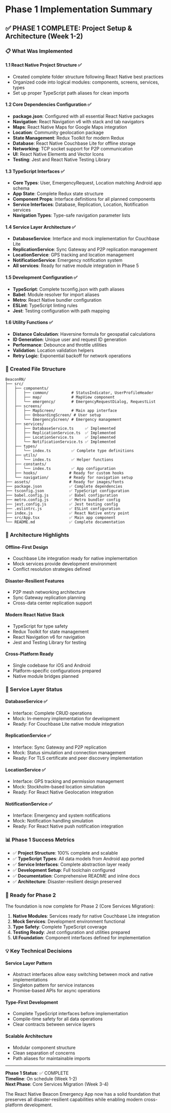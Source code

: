 # Phase 1 Implementation Summary

## ✅ PHASE 1 COMPLETE: Project Setup & Architecture (Week 1-2)

### 📋 What Was Implemented

#### 1.1 React Native Project Structure ✅
- Created complete folder structure following React Native best practices
- Organized code into logical modules: components, screens, services, types
- Set up proper TypeScript path aliases for clean imports

#### 1.2 Core Dependencies Configuration ✅
- **package.json**: Configured with all essential React Native packages
- **Navigation**: React Navigation v6 with stack and tab navigators
- **Maps**: React Native Maps for Google Maps integration
- **Location**: Community geolocation package
- **State Management**: Redux Toolkit for modern Redux
- **Database**: React Native Couchbase Lite for offline storage
- **Networking**: TCP socket support for P2P communication
- **UI**: React Native Elements and Vector Icons
- **Testing**: Jest and React Native Testing Library

#### 1.3 TypeScript Interfaces ✅
- **Core Types**: User, EmergencyRequest, Location matching Android app schema
- **App State**: Complete Redux state structure
- **Component Props**: Interface definitions for all planned components
- **Service Interfaces**: Database, Replication, Location, Notification services
- **Navigation Types**: Type-safe navigation parameter lists

#### 1.4 Service Layer Architecture ✅
- **DatabaseService**: Interface and mock implementation for Couchbase Lite
- **ReplicationService**: Sync Gateway and P2P replication management
- **LocationService**: GPS tracking and location management
- **NotificationService**: Emergency notification system
- **All services**: Ready for native module integration in Phase 5

#### 1.5 Development Configuration ✅
- **TypeScript**: Complete tsconfig.json with path aliases
- **Babel**: Module resolver for import aliases
- **Metro**: React Native bundler configuration
- **ESLint**: TypeScript linting rules
- **Jest**: Testing configuration with path mapping

#### 1.6 Utility Functions ✅
- **Distance Calculation**: Haversine formula for geospatial calculations
- **ID Generation**: Unique user and request ID generation
- **Performance**: Debounce and throttle utilities
- **Validation**: Location validation helpers
- **Retry Logic**: Exponential backoff for network operations

### 📁 Created File Structure

```
BeaconRN/
├── src/
│   ├── components/
│   │   ├── common/          # StatusIndicator, UserProfileHeader
│   │   ├── map/             # MapView component
│   │   └── emergency/       # EmergencyRequestDialog, RequestList
│   ├── screens/
│   │   ├── MapScreen/       # Main app interface
│   │   ├── OnboardingScreen/ # User setup
│   │   └── EmergencyScreen/ # Emergency management
│   ├── services/
│   │   ├── DatabaseService.ts     ✅ Implemented
│   │   ├── ReplicationService.ts  ✅ Implemented  
│   │   ├── LocationService.ts     ✅ Implemented
│   │   └── NotificationService.ts ✅ Implemented
│   ├── types/
│   │   └── index.ts         ✅ Complete type definitions
│   ├── utils/
│   │   └── index.ts         ✅ Helper functions
│   ├── constants/
│   │   └── index.ts         ✅ App configuration
│   ├── hooks/              # Ready for custom hooks
│   └── navigation/         # Ready for navigation setup
├── assets/                 # Ready for images/fonts
├── package.json            ✅ Complete dependencies
├── tsconfig.json           ✅ TypeScript configuration
├── babel.config.js         ✅ Babel configuration
├── metro.config.js         ✅ Metro bundler config
├── jest.config.js          ✅ Jest testing config
├── .eslintrc.js            ✅ ESLint configuration
├── index.js                ✅ React Native entry point
├── src/App.tsx             ✅ Main app component
└── README.md               ✅ Complete documentation
```

### 🎯 Architecture Highlights

#### Offline-First Design
- Couchbase Lite integration ready for native implementation
- Mock services provide development environment
- Conflict resolution strategies defined

#### Disaster-Resilient Features  
- P2P mesh networking architecture
- Sync Gateway replication planning
- Cross-data center replication support

#### Modern React Native Stack
- TypeScript for type safety
- Redux Toolkit for state management
- React Navigation v6 for navigation
- Jest and Testing Library for testing

#### Cross-Platform Ready
- Single codebase for iOS and Android
- Platform-specific configurations prepared
- Native module bridges planned

### 🔧 Service Layer Status

#### DatabaseService ✅
- Interface: Complete CRUD operations
- Mock: In-memory implementation for development
- Ready: For Couchbase Lite native module integration

#### ReplicationService ✅  
- Interface: Sync Gateway and P2P replication
- Mock: Status simulation and connection management
- Ready: For TLS certificate and peer discovery implementation

#### LocationService ✅
- Interface: GPS tracking and permission management  
- Mock: Stockholm-based location simulation
- Ready: For React Native Geolocation integration

#### NotificationService ✅
- Interface: Emergency and system notifications
- Mock: Notification handling simulation
- Ready: For React Native push notification integration

### 📊 Phase 1 Success Metrics

- ✅ **Project Structure**: 100% complete and scalable
- ✅ **TypeScript Types**: All data models from Android app ported
- ✅ **Service Interfaces**: Complete abstraction layer ready
- ✅ **Development Setup**: Full toolchain configured
- ✅ **Documentation**: Comprehensive README and inline docs
- ✅ **Architecture**: Disaster-resilient design preserved

### 🚀 Ready for Phase 2

The foundation is now complete for Phase 2 (Core Services Migration):

1. **Native Modules**: Services ready for native Couchbase Lite integration
2. **Mock Services**: Development environment functional
3. **Type Safety**: Complete TypeScript coverage
4. **Testing Ready**: Jest configuration and utilities prepared
5. **UI Foundation**: Component interfaces defined for implementation

### 💡 Key Technical Decisions

#### Service Layer Pattern
- Abstract interfaces allow easy switching between mock and native implementations
- Singleton pattern for service instances
- Promise-based APIs for async operations

#### Type-First Development
- Complete TypeScript interfaces before implementation
- Compile-time safety for all data operations
- Clear contracts between service layers

#### Scalable Architecture
- Modular component structure
- Clean separation of concerns
- Path aliases for maintainable imports

---

**Phase 1 Status**: ✅ COMPLETE  
**Timeline**: On schedule (Week 1-2)  
**Next Phase**: Core Services Migration (Week 3-4)

The React Native Beacon Emergency App now has a solid foundation that preserves all disaster-resilient capabilities while enabling modern cross-platform development.
